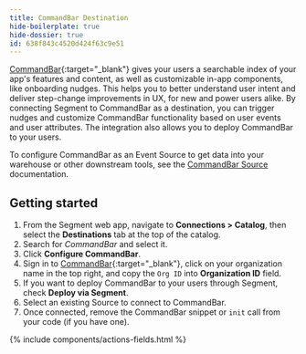 ```yaml
---
title: CommandBar Destination
hide-boilerplate: true
hide-dossier: true
id: 638f843c4520d424f63c9e51
---
```


[CommandBar](https://www.commandbar.com){:target="_blank"} gives your users a searchable index of your app's features and content, as well as customizable in-app components, like onboarding nudges. This helps you to better understand user intent and deliver step-change improvements in UX, for new and power users alike. By connecting Segment to CommandBar as a destination, you can trigger nudges and customize CommandBar functionality based on user events and user attributes. The integration also allows you to deploy CommandBar to your users.

To configure CommandBar as an Event Source to get data into your warehouse or other downstream tools, see the [CommandBar Source](/docs/connections/sources/catalog/cloud-apps/commandbar/) documentation.

## Getting started

1. From the Segment web app, navigate to **Connections > Catalog**, then select the **Destinations** tab at the top of the catalog.
2. Search for *CommandBar* and select it.
3. Click **Configure CommandBar**.
4. Sign in to [CommandBar](https://app.commandbar.com/login){:target="_blank"}, click on your organization name in the top right, and copy the `Org ID` into **Organization ID** field.
5. If you want to deploy CommandBar to your users through Segment, check **Deploy via Segment**.
6. Select an existing Source to connect to CommandBar.
7. Once connected, remove the CommandBar snippet or `init` call from your code (if you have one).

<!-- The line below renders a table of connection settings (if applicable), Pre-built Mappings, and available actions. -->

{% include components/actions-fields.html %}


